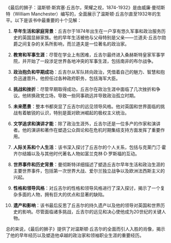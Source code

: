 《最后的狮子：温斯顿·斯宾塞·丘吉尔，荣耀之视，1874-1932》是由威廉·曼彻斯特（William Manchester）编写的，全面展示了温斯顿·丘吉尔直至1932年的生平。以下是该书中最重要的十个见解：

1. **早年生活和家庭背景**：丘吉尔于1874年出生在一户享有悠久军事和政治服务历史的英国显赫家族。他的早年生活被他与父母特别是父亲——兰道夫·丘吉尔勋爵之间复杂的关系所影响，而兰道夫是一位著名的政治家。

2. **教育和军事生涯**：尽管在学业上有困难，丘吉尔最终进入桑赫斯特皇家军事学院，并开始了一段涉足世界各地冲突的军事生涯，包括南非的布尔战争。

3. **政治抱负和早期成功**：丘吉尔从军队转向政治，凭借着自己的魅力、智慧和抱负迅速晋升。他担任过各种政府职务，包括海军大臣。

4. **挑战和挫折**：尽管早期取得成功，丘吉尔在政治生涯中面临了几次挫折和争议。他转换政党立场，导致一些同事疏远并导致政治孤立时期。

5. **未来愿景**：整本书都突显了丘吉尔的远见领导风格。他对英国和世界面临的挑战有着敏锐的认识，特别是面对欧洲崛起的极权主义统治。

6. **文学追求和演讲才能**：除了政治生涯外，丘吉尔还是一位多产的作家和演讲者。他的演讲和著作在塑造公众舆论和在危机时期集结支持方面发挥了重要作用。

7. **人际关系和个人生活**：该书深入探讨了丘吉尔的个人关系，包括与克莱门汀·霍齐尔结婚以及与其他时代著名人物如富兰克林·D·罗斯福的互动。

8. **世界事件和历史背景**：曼彻斯特详细描述了塑造丘吉尔早年生活和政治生涯的主要世界事件，包括第一次世界大战、爱尔兰独立战争以及欧洲法西斯主义的兴起。

9. **性格和领导风格**：对丘吉尔的性格和领导风格进行了深入探讨，揭示了一个复杂多面的人物，拥有巨大的优点和显著的缺陷。

10. **遗产和影响**：该书最后反思了丘吉尔的持久遗产以及他的领导对英国和世界历史的影响。尽管面临诸多挑战，丘吉尔的远见和决心使他成为20世纪的关键人物。

总的来说，《最后的狮子》提供了对温斯顿·丘吉尔的全面而引人入胜的肖像，揭示了他的早年经历以及塑造他卓越的政治家和领袖职业生涯的重要经历。